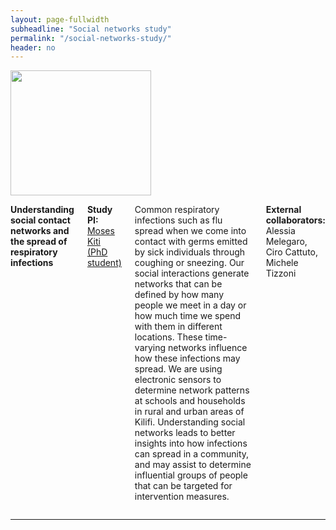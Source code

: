 ```yaml
---
layout: page-fullwidth
subheadline: "Social networks study"
permalink: "/social-networks-study/"
header: no
---
```


<div class="row">
<div class="large-4 columns">
<img src="{{ site.url }}/images/community-contacts-study.png" alt="" height="200" width="225">
</div>

<div class="large-8 columns">
<p><strong>Understanding social contact networks and the spread of respiratory infections</strong></p>

<p><strong> Study PI: </strong><a href="{{ site.url }}/moses-kiti"> Moses Kiti (PhD student)</a></p>
<p class="text-justify"> 
Common respiratory infections such as flu spread when we come into contact with germs emitted by sick individuals through coughing or sneezing. Our social interactions generate networks that can be defined by how many people we meet in a day or how much time we spend with them in different locations. These time-varying networks influence how these infections may spread. We are using electronic sensors to determine network patterns at schools and households in rural and urban areas of Kilifi.
Understanding social networks leads to better insights into how infections can spread in a community, and may assist to determine influential groups of people that can be targeted for intervention measures.
</p>

<p><strong>External collaborators:</strong> Alessia Melegaro, Ciro Cattuto, Michele Tizzoni</p>

</div>
</div><!-- /.row -->

<hr>
